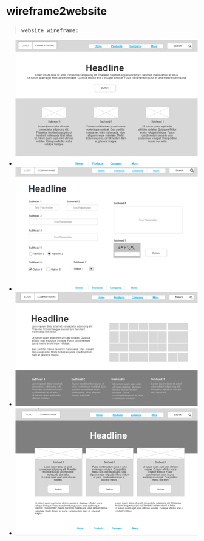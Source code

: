 # wireframe2website
> ### `website wireframe:`

+ ![alt text](image/home.png)
+ ![alt text](image/product.png)
+ ![alt text](image/company.png)
+ ![alt text](image/more.png)